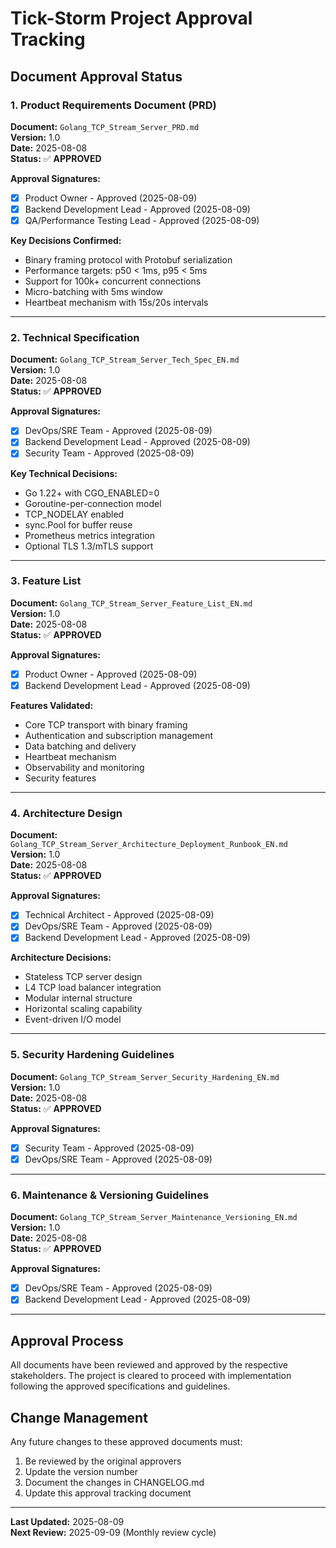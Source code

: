 # Tick-Storm Project Approval Tracking

## Document Approval Status

### 1. Product Requirements Document (PRD)
**Document:** `Golang_TCP_Stream_Server_PRD.md`  
**Version:** 1.0  
**Date:** 2025-08-08  
**Status:** ✅ **APPROVED**

**Approval Signatures:**
- [x] Product Owner - Approved (2025-08-09)
- [x] Backend Development Lead - Approved (2025-08-09)
- [x] QA/Performance Testing Lead - Approved (2025-08-09)

**Key Decisions Confirmed:**
- Binary framing protocol with Protobuf serialization
- Performance targets: p50 < 1ms, p95 < 5ms
- Support for 100k+ concurrent connections
- Micro-batching with 5ms window
- Heartbeat mechanism with 15s/20s intervals

---

### 2. Technical Specification
**Document:** `Golang_TCP_Stream_Server_Tech_Spec_EN.md`  
**Version:** 1.0  
**Date:** 2025-08-08  
**Status:** ✅ **APPROVED**

**Approval Signatures:**
- [x] DevOps/SRE Team - Approved (2025-08-09)
- [x] Backend Development Lead - Approved (2025-08-09)
- [x] Security Team - Approved (2025-08-09)

**Key Technical Decisions:**
- Go 1.22+ with CGO_ENABLED=0
- Goroutine-per-connection model
- TCP_NODELAY enabled
- sync.Pool for buffer reuse
- Prometheus metrics integration
- Optional TLS 1.3/mTLS support

---

### 3. Feature List
**Document:** `Golang_TCP_Stream_Server_Feature_List_EN.md`  
**Version:** 1.0  
**Date:** 2025-08-08  
**Status:** ✅ **APPROVED**

**Approval Signatures:**
- [x] Product Owner - Approved (2025-08-09)
- [x] Backend Development Lead - Approved (2025-08-09)

**Features Validated:**
- Core TCP transport with binary framing
- Authentication and subscription management
- Data batching and delivery
- Heartbeat mechanism
- Observability and monitoring
- Security features

---

### 4. Architecture Design
**Document:** `Golang_TCP_Stream_Server_Architecture_Deployment_Runbook_EN.md`  
**Version:** 1.0  
**Date:** 2025-08-08  
**Status:** ✅ **APPROVED**

**Approval Signatures:**
- [x] Technical Architect - Approved (2025-08-09)
- [x] DevOps/SRE Team - Approved (2025-08-09)
- [x] Backend Development Lead - Approved (2025-08-09)

**Architecture Decisions:**
- Stateless TCP server design
- L4 TCP load balancer integration
- Modular internal structure
- Horizontal scaling capability
- Event-driven I/O model

---

### 5. Security Hardening Guidelines
**Document:** `Golang_TCP_Stream_Server_Security_Hardening_EN.md`  
**Version:** 1.0  
**Date:** 2025-08-08  
**Status:** ✅ **APPROVED**

**Approval Signatures:**
- [x] Security Team - Approved (2025-08-09)
- [x] DevOps/SRE Team - Approved (2025-08-09)

---

### 6. Maintenance & Versioning Guidelines
**Document:** `Golang_TCP_Stream_Server_Maintenance_Versioning_EN.md`  
**Version:** 1.0  
**Date:** 2025-08-08  
**Status:** ✅ **APPROVED**

**Approval Signatures:**
- [x] DevOps/SRE Team - Approved (2025-08-09)
- [x] Backend Development Lead - Approved (2025-08-09)

---

## Approval Process

All documents have been reviewed and approved by the respective stakeholders. The project is cleared to proceed with implementation following the approved specifications and guidelines.

## Change Management

Any future changes to these approved documents must:
1. Be reviewed by the original approvers
2. Update the version number
3. Document the changes in CHANGELOG.md
4. Update this approval tracking document

---

**Last Updated:** 2025-08-09  
**Next Review:** 2025-09-09 (Monthly review cycle)
